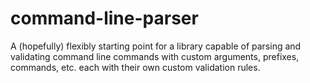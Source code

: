 # command-line-parser
A (hopefully) flexibly starting point for a library capable of parsing and validating command line commands with custom arguments, prefixes, commands, etc. each with their own custom validation rules.
